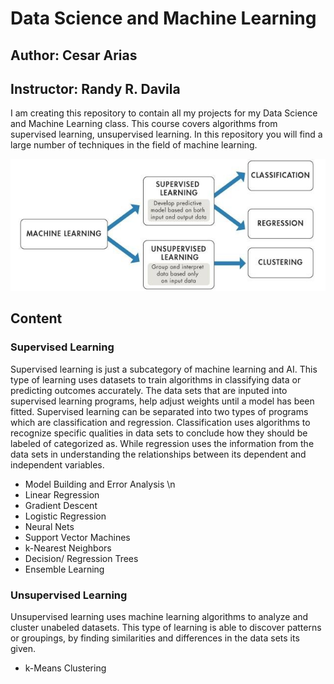 # Data Science and Machine Learning
## Author: Cesar Arias
## Instructor: Randy R. Davila


I am creating this repository to contain all my projects for my Data Science and Machine Learning
class. This course covers algorithms from supervised learning, unsupervised learning. In this repository you will find a large number of techniques in the field of machine learning.

![TypeLearning](Supervised.png)

## Content
### **Supervised Learning**
Supervised learning is just a subcategory of machine learning and AI. This type of learning uses datasets to train algorithms in classifying data or predicting outcomes accurately. The data sets that are inputed into supervised learning programs, help adjust weights until a model has been fitted. Supervised learning can be separated into two types of programs which are classification and regression. Classification uses algorithms to recognize specific qualities in data sets to conclude how they should be labeled of categorized as. While regression uses the information from the data sets in understanding the relationships between its dependent and independent variables.
- Model Building and Error Analysis \n
- Linear Regression
- Gradient Descent
- Logistic Regression
- Neural Nets
- Support Vector Machines
- k-Nearest Neighbors
- Decision/ Regression Trees
- Ensemble Learning

### **Unsupervised Learning**
Unsupervised learning uses machine learning algorithms to analyze and cluster unabeled datasets. This type of learning is able to discover patterns or groupings, by finding similarities and differences in the data sets its given.
- k-Means Clustering